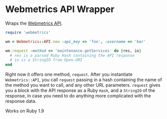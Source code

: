 # Webmetrics API Wrapper

Wraps the [Webmetrics API](http://help.webmetrics.com/help/API_Documentation.html). 

```ruby
require 'webmetrics'

wm = Webmetrics::API.new :api_key => 'foo', :username => 'bar'

wm.request :method => 'maintenance.getServices' do |res, io|
  # res is a parsed Ruby Hash containing the API response
  # io is a StringIO from Open-URI
end
```

Right now it offers one method, `request`. After you instantiate `Webmetrics::API`, you call `request` passing in a hash containing the name of the method you want to call, and any other URL parameters. `request` gives you a block with the API response as a Ruby `Hash`, and a `StringIO` of the response, in case you need to do anything more complicated with the response data.

Works on Ruby 1.9
